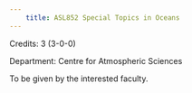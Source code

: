 ```yaml
---
    title: ASL852 Special Topics in Oceans
---
```

Credits: 3 (3-0-0)

Department: Centre for Atmospheric Sciences

To be given by the interested faculty.